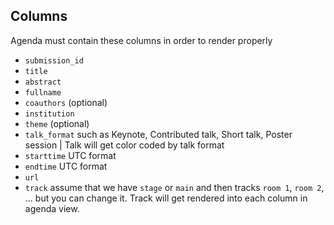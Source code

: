 ## Columns

Agenda must contain these columns in order to render properly

- `submission_id`
- `title`
- `abstract`
- `fullname`
- `coauthors` (optional)
- `institution`
- `theme` (optional)
- `talk_format` such as Keynote, Contributed talk, Short talk, Poster session | Talk will get color coded by talk format
- `starttime` UTC format
- `endtime` UTC format
- `url`
- `track` assume that we have `stage` or `main` and then tracks `room 1`, `room 2`, ... but you can change it.
  Track will get rendered into each column in agenda view.
